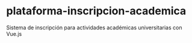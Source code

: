# plataforma-inscripcion-academica
Sistema de inscripción para actividades académicas universitarias con Vue.js
